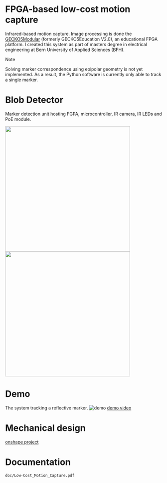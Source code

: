 # FPGA-based low-cost motion capture
Infrared-based motion capture.
Image processing is done the [GECKO5Modular](https://github.com/logisim-evolution/GECKO5Education) (formerly GECKO5Education V2.0), an educational FPGA platform.
I created this system as part of masters degree in electrical engineering at Bern University of Applied Sciences (BFH).

> [!NOTE]
> Solving marker correspondence using epipolar geometry is not yet implemented.
> As a result, the Python software is currently only able to track a single marker.

# Blob Detector
Marker detection unit hosting FGPA, microcontroller, IR camera, IR LEDs and PoE module.
<p float="left">
  <img src="doc/blobDetectorFront.png" height="400px" />
  <img src="doc/blobDetectorBack.png"  height="400px" />
</p>

# Demo
The system tracking a reflective marker.
![demo](doc/mocap.gif)
[demo video](https://youtu.be/6Va6dF9vp88)

# Mechanical design
[onshape project](https://cad.onshape.com/documents/1d5331a2d4403797078fc34d/w/9683c0b739c4abd1173768d9/e/775ed87ad6031a9883c39a66?renderMode=0&uiState=687d36ef6178f96628e9789b)

# Documentation
`doc/Low-Cost_Motion_Capture.pdf`
